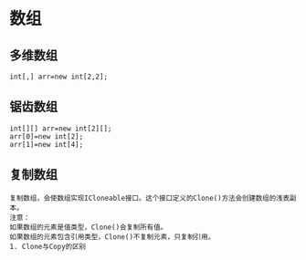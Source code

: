 # 数组

## 多维数组

    int[,] arr=new int[2,2];

## 锯齿数组

    int[][] arr=new int[2][];
    arr[0]=new int[2];
    arr[1]=new int[4];

## 复制数组

    复制数组，会使数组实现ICloneable接口。这个接口定义的Clone()方法会创建数组的浅表副本。
    注意：
    如果数组的元素是值类型，Clone()会复制所有值。
    如果数组的元素包含引用类型，Clone()不复制元素，只复制引用。
    1. Clone与Copy的区别